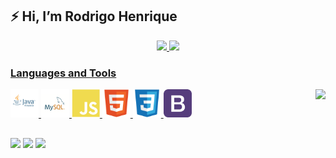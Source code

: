 ## **⚡  Hi, I’m Rodrigo Henrique** 

<div align="center">
  <a href="https://github.com/RodrigoHenriq">
  <img height="170em" src="https://github-readme-stats.vercel.app/api?username=RodrigoHenriq&show_icons=true&theme=discord_old_blurple&include_all_commits=true&count_private=true"/>
  <img height="170em" src="https://github-readme-stats.vercel.app/api/top-langs/?username=RodrigoHenriq&layout=compact&langs_count=7&theme=discord_old_blurple"/>
</div>
  
  ### **Languages and Tools**
<div align="start">  
  <code><img height="45" src="https://raw.githubusercontent.com/github/explore/80688e429a7d4ef2fca1e82350fe8e3517d3494d/topics/java/java.png"></code>
  <code><img height="45" src="https://raw.githubusercontent.com/github/explore/80688e429a7d4ef2fca1e82350fe8e3517d3494d/topics/mysql/mysql.png"></code>
  <code><img height="45" src="https://raw.githubusercontent.com/devicons/devicon/master/icons/javascript/javascript-plain.svg"></code>
  <code><img height="45" src="https://raw.githubusercontent.com/devicons/devicon/master/icons/html5/html5-original.svg"></code>
  <code><img height="45" src="https://raw.githubusercontent.com/devicons/devicon/master/icons/css3/css3-original.svg"></code>
  <code><img height="45" src="https://raw.githubusercontent.com/github/explore/80688e429a7d4ef2fca1e82350fe8e3517d3494d/topics/bootstrap/bootstrap.png"></code>
  <img align="right" height="175" src="https://www.correiodopovo.com.br/image/policy:1.380556:1573842729/lulaa%20.jpg.jpg?a=1%3A1&$p$a=9519e63">
</div>  

  ##
  
<div>
  <a href="https://www.instagram.com/r0dig0/" target="_blank"><img src="https://img.shields.io/badge/-Instagram-%23E4405F?style=for-the-badge&logo=instagram&logoColor=white" target="_blank"></a>
  <a href="mailto:henriqrodrigo2@gmail.com" target="_blank"><img src="https://img.shields.io/badge/-Gmail-%23333?style=for-the-badge&logo=gmail&logoColor=white"></a>
  <a href="https://www.linkedin.com/in/rodrigo-henrique-608aa6209/" target="_blank"><img src="https://img.shields.io/badge/-LinkedIn-%230077B5?style=for-the-badge&logo=linkedin&logoColor=white"></a> 
 
</div>
